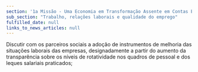 ```yaml
---
section: '1a Missão - Uma Economia em Transformação Assente em Contas Equilibradas'
sub_section: "Trabalho, relações laborais e qualidade do emprego"
fulfilled_date: null
links_to_news_articles: null
---
```


Discutir com os parceiros sociais a adoção de instrumentos de melhoria das situações laborais das empresas, designadamente a partir do aumento da transparência sobre os níveis de rotatividade nos quadros de pessoal e dos leques salariais praticados;